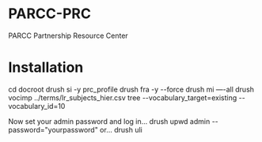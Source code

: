 PARCC-PRC
=========

PARCC Partnership Resource Center

Installation
============
cd docroot
drush si -y prc_profile
drush fra -y --force
drush mi —-all
drush vocimp ../terms/lr_subjects_hier.csv tree --vocabulary_target=existing --vocabulary_id=10

Now set your admin password and log in...
drush upwd admin --password="yourpassword"
or...
drush uli

